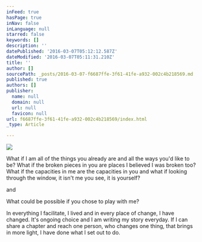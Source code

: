 ```yaml
---
inFeed: true
hasPage: true
inNav: false
inLanguage: null
starred: false
keywords: []
description: ''
datePublished: '2016-03-07T05:12:12.587Z'
dateModified: '2016-03-07T05:11:31.210Z'
title: ''
author: []
sourcePath: _posts/2016-03-07-f6687ffe-3f61-41fe-a932-002c4b218569.md
published: true
authors: []
publisher:
  name: null
  domain: null
  url: null
  favicon: null
url: f6687ffe-3f61-41fe-a932-002c4b218569/index.html
_type: Article

---
```

![](https://the-grid-user-content.s3-us-west-2.amazonaws.com/626f48f3-4c56-421c-a3e8-bceee85f6abd.jpg)

What if I am all of the things you already are and all the ways you'd like to be? What if the broken pieces in you are places I believed I was broken too? What if the capacities in me are the capacities in you and what if looking through the window, it isn't me you see, it is yourself? 

and 

What could be possible if you chose to play with me? 

In everything I facilitate, I lived and in every place of change, I have changed. It's ongoing choice and I am writing my story everyday. If I can share a chapter and reach one person, who changes one thing, that brings in more light, I have done what I set out to do.